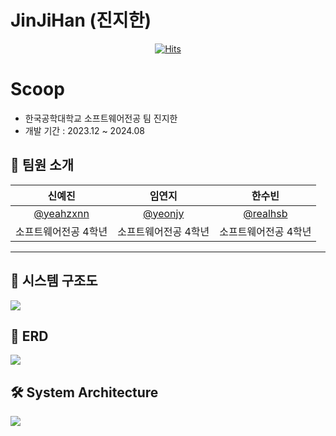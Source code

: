 # JinJiHan (진지한)

<div align=center> 
  
  [![Hits](https://hits.seeyoufarm.com/api/count/incr/badge.svg?url=https%3A%2F%2Fgithub.com%2FtukcomCD2024%2FJinJiHan&count_bg=%23FF6B17&title_bg=%23000000&icon=github.svg&icon_color=%23FFFFFF&title=&edge_flat=true)](https://github.com/tukcomCD2024/JinJiHan)
  
</div>

# Scoop
- 한국공학대학교 소프트웨어전공 팀 진지한
- 개발 기간 : 2023.12 ~ 2024.08

## 🤖 팀원 소개

|신예진|임연지|한수빈|
|:---:|:---:|:---:|
|[@yeahzxnn](https://github.com/yeahzxnn)|[@yeonjy](https://github.com/yeonjy)|[@realhsb](https://github.com/realhsb)|
|소프트웨어전공 4학년|소프트웨어전공 4학년|소프트웨어전공 4학년|

---

## 📁 시스템 구조도
![](https://github.com/tukcomCD2024/JinJiHan/assets/81320703/6158eb16-358f-4b5f-b921-5f96eb9754f2)


## 🔗 ERD
![](https://github.com/tukcomCD2024/JinJiHan/assets/81320703/99ab2be8-b7a0-417e-8e94-6ec2f3f6b118)


## 🛠️ System Architecture
![](https://github.com/tukcomCD2024/JinJiHan/assets/81320703/9b034e4c-1cb5-407f-a5a9-f8a2f0bfb32b)
